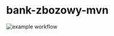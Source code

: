 # bank-zbozowy-mvn
![example workflow](https://github.com/Szczerku/bank-zbozowy-mvn/actions/workflows/ci.yml/badge.svg)
